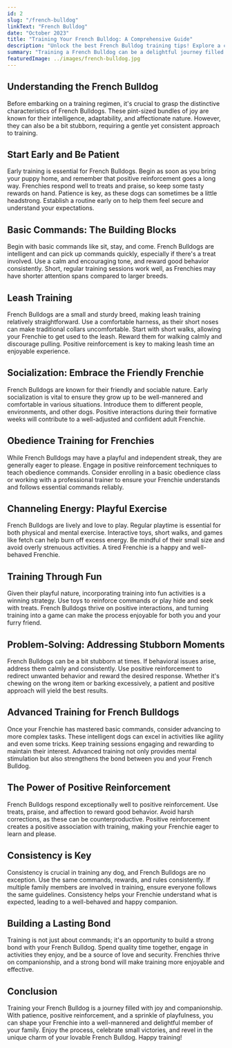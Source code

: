 ```yaml
---
id: 2
slug: "/french-bulldog"
linkText: "French Bulldog"
date: "October 2023"
title: "Training Your French Bulldog: A Comprehensive Guide"
description: "Unlock the best French Bulldog training tips! Explore a comprehensive guide for effective techniques. Elevate your Frenchie's behavior with expert insights."
summary: "Training a French Bulldog can be a delightful journey filled with charm and affection. These small, bat-eared companions are known for their playful demeanor and lovable personalities. Whether you're a first-time dog owner or adding to your furry family, understanding the unique traits of French Bulldogs is key to successful training. In this guide, we'll explore effective training techniques tailored to the needs of these endearing dogs."
featuredImage: ../images/french-bulldog.jpg
---
```


## Understanding the French Bulldog

Before embarking on a training regimen, it's crucial to grasp the distinctive characteristics of French Bulldogs. These pint-sized bundles of joy are known for their intelligence, adaptability, and affectionate nature. However, they can also be a bit stubborn, requiring a gentle yet consistent approach to training.

## Start Early and Be Patient

Early training is essential for French Bulldogs. Begin as soon as you bring your puppy home, and remember that positive reinforcement goes a long way. Frenchies respond well to treats and praise, so keep some tasty rewards on hand. Patience is key, as these dogs can sometimes be a little headstrong. Establish a routine early on to help them feel secure and understand your expectations.

## Basic Commands: The Building Blocks

Begin with basic commands like sit, stay, and come. French Bulldogs are intelligent and can pick up commands quickly, especially if there's a treat involved. Use a calm and encouraging tone, and reward good behavior consistently. Short, regular training sessions work well, as Frenchies may have shorter attention spans compared to larger breeds.

## Leash Training

French Bulldogs are a small and sturdy breed, making leash training relatively straightforward. Use a comfortable harness, as their short noses can make traditional collars uncomfortable. Start with short walks, allowing your Frenchie to get used to the leash. Reward them for walking calmly and discourage pulling. Positive reinforcement is key to making leash time an enjoyable experience.

## Socialization: Embrace the Friendly Frenchie

French Bulldogs are known for their friendly and sociable nature. Early socialization is vital to ensure they grow up to be well-mannered and comfortable in various situations. Introduce them to different people, environments, and other dogs. Positive interactions during their formative weeks will contribute to a well-adjusted and confident adult Frenchie.

## Obedience Training for Frenchies

While French Bulldogs may have a playful and independent streak, they are generally eager to please. Engage in positive reinforcement techniques to teach obedience commands. Consider enrolling in a basic obedience class or working with a professional trainer to ensure your Frenchie understands and follows essential commands reliably.

## Channeling Energy: Playful Exercise

French Bulldogs are lively and love to play. Regular playtime is essential for both physical and mental exercise. Interactive toys, short walks, and games like fetch can help burn off excess energy. Be mindful of their small size and avoid overly strenuous activities. A tired Frenchie is a happy and well-behaved Frenchie.

## Training Through Fun

Given their playful nature, incorporating training into fun activities is a winning strategy. Use toys to reinforce commands or play hide and seek with treats. French Bulldogs thrive on positive interactions, and turning training into a game can make the process enjoyable for both you and your furry friend.

## Problem-Solving: Addressing Stubborn Moments

French Bulldogs can be a bit stubborn at times. If behavioral issues arise, address them calmly and consistently. Use positive reinforcement to redirect unwanted behavior and reward the desired response. Whether it's chewing on the wrong item or barking excessively, a patient and positive approach will yield the best results.

## Advanced Training for French Bulldogs

Once your Frenchie has mastered basic commands, consider advancing to more complex tasks. These intelligent dogs can excel in activities like agility and even some tricks. Keep training sessions engaging and rewarding to maintain their interest. Advanced training not only provides mental stimulation but also strengthens the bond between you and your French Bulldog.

## The Power of Positive Reinforcement

French Bulldogs respond exceptionally well to positive reinforcement. Use treats, praise, and affection to reward good behavior. Avoid harsh corrections, as these can be counterproductive. Positive reinforcement creates a positive association with training, making your Frenchie eager to learn and please.

## Consistency is Key

Consistency is crucial in training any dog, and French Bulldogs are no exception. Use the same commands, rewards, and rules consistently. If multiple family members are involved in training, ensure everyone follows the same guidelines. Consistency helps your Frenchie understand what is expected, leading to a well-behaved and happy companion.

## Building a Lasting Bond

Training is not just about commands; it's an opportunity to build a strong bond with your French Bulldog. Spend quality time together, engage in activities they enjoy, and be a source of love and security. Frenchies thrive on companionship, and a strong bond will make training more enjoyable and effective.

## Conclusion

Training your French Bulldog is a journey filled with joy and companionship. With patience, positive reinforcement, and a sprinkle of playfulness, you can shape your Frenchie into a well-mannered and delightful member of your family. Enjoy the process, celebrate small victories, and revel in the unique charm of your lovable French Bulldog. Happy training!

